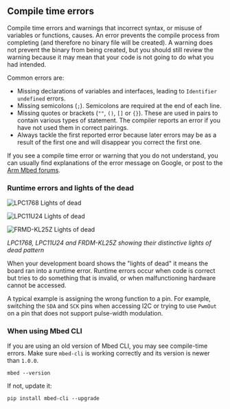 ## Compile time errors

Compile time errors and warnings that incorrect syntax, or misuse of variables or functions, causes. An error prevents the compile process from completing (and therefore no binary file will be created). A warning does not prevent the binary from being created, but you should still review the warning because it may mean that your code is not going to do what you had intended.

Common errors are:

* Missing declarations of variables and interfaces, leading to `Identifier undefined` errors.
* Missing semicolons (`;`). Semicolons are required at the end of each line.
* Missing quotes or brackets (`""`, `()`, `[]` or `{}`). These are used in pairs to contain various types of statement. The compiler reports an error if you have not used them in correct pairings.
* Always tackle the first reported error because later errors may be as a result of the first one and will disappear you correct the first one.

If you see a compile time error or warning that you do not understand, you can usually find explanations of the error message on Google, or post to the <a href="https://os.mbed.com/questions/" target="_blank">Arm Mbed forums</a>.

### Runtime errors and lights of the dead

<span class="images">![LPC1768 Lights of dead](https://s3-us-west-2.amazonaws.com/mbed-os-docs-images/lights1.gif)</span>

<span class="images">![LPC11U24 Lights of dead](https://s3-us-west-2.amazonaws.com/mbed-os-docs-images/lights2.gif)</span>

<span class="images">![FRMD-KL25Z Lights of dead](https://s3-us-west-2.amazonaws.com/mbed-os-docs-images/lights3.gif)</span>

*LPC1768, LPC11U24 and FRDM-KL25Z showing their distinctive lights of dead pattern*

When your development board shows the "lights of dead" it means the board ran into a runtime error. Runtime errors occur when code is correct but tries to do something that is invalid, or when malfunctioning hardware cannot be accessed.

A typical example is assigning the wrong function to a pin. For example, switching the `SDA` and `SCK` pins when accessing I2C or trying to use `PwmOut` on a pin that does not support pulse-width modulation.

### When using Mbed CLI

If you are using an old version of Mbed CLI, you may see compile-time errors. Make sure `mbed-cli` is working correctly and its version is newer than `1.0.0`.

 ```
 mbed --version
 ```

 If not, update it:

 ```
 pip install mbed-cli --upgrade
 ```
